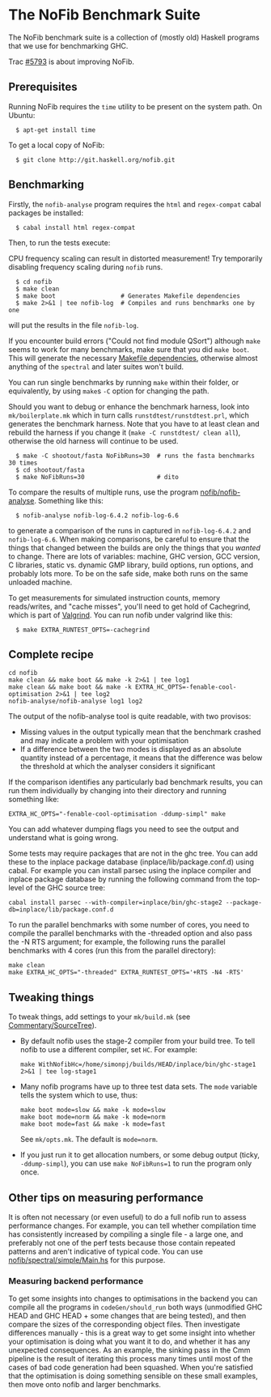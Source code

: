 # The NoFib Benchmark Suite



The NoFib benchmark suite is a collection of (mostly old) Haskell programs that we use for benchmarking GHC. 



Trac [\#5793](https://gitlab.staging.haskell.org/ghc/ghc/issues/5793) is about improving NoFib.


## Prerequisites



Running NoFib requires the `time` utility to be present on the system path. On Ubuntu:


```wiki
  $ apt-get install time
```


To get a local copy of NoFib:


```wiki
  $ git clone http://git.haskell.org/nofib.git
```

## Benchmarking



Firstly, the `nofib-analyse` program requires the `html` and `regex-compat` cabal packages be installed:


```wiki
  $ cabal install html regex-compat
```


Then, to run the tests execute:



CPU frequency scaling can result in distorted measurement! Try temporarily disabling frequency scaling during `nofib` runs.


```wiki
  $ cd nofib
  $ make clean
  $ make boot                  # Generates Makefile dependencies
  $ make 2>&1 | tee nofib-log  # Compiles and runs benchmarks one by one
```


will put the results in the file `nofib-log`. 



If you encounter build errors ("Could not find module QSort") although `make` seems to work for many benchmarks, make sure that you did `make boot`. This will generate the necessary [
Makefile dependencies](http://ghc.readthedocs.io/en/latest/separate_compilation.html#dependency-generation), otherwise almost anything of the `spectral` and later suites won't build.



You can run single benchmarks by running `make` within their folder, or equivalently, by using `make`s `-C` option for changing the path.



Should you want to debug or enhance the benchmark harness, look into `mk/boilerplate.mk` which in turn calls `runstdtest/runstdtest.prl`, which generates the benchmark harness. Note that you have to at least clean and rebuild the harness if you change it (`make -C runstdtest/ clean all`), otherwise the old harness will continue to be used.


```wiki
  $ make -C shootout/fasta NoFibRuns=30  # runs the fasta benchmarks 30 times
  $ cd shootout/fasta
  $ make NoFibRuns=30                    # dito
```


To compare the results of multiple runs, use the program
[
nofib/nofib-analyse](https://git.haskell.org/nofib.git/tree/HEAD:/nofib-analyse).  Something like this:


```wiki
  $ nofib-analyse nofib-log-6.4.2 nofib-log-6.6
```


to generate a comparison of the runs in captured in `nofib-log-6.4.2`
and `nofib-log-6.6`.  When making comparisons, be careful to ensure
that the things that changed between the builds are only the things
that you *wanted* to change.  There are lots of variables: machine,
GHC version, GCC version, C libraries, static vs. dynamic GMP library,
build options, run options, and probably lots more.  To be on the safe
side, make both runs on the same unloaded machine.



To get measurements for simulated instruction counts, memory reads/writes, and "cache misses",
you'll need to get hold of Cachegrind, which is part of 
[ Valgrind](http://valgrind.org). You can run nofib under valgrind like this:


```wiki
  $ make EXTRA_RUNTEST_OPTS=-cachegrind
```

## Complete recipe


```wiki
cd nofib
make clean && make boot && make -k 2>&1 | tee log1
make clean && make boot && make -k EXTRA_HC_OPTS=-fenable-cool-optimisation 2>&1 | tee log2
nofib-analyse/nofib-analyse log1 log2
```


The output of the nofib-analyse tool is quite readable, with two provisos:


- Missing values in the output typically mean that the benchmark crashed and may indicate a problem with your optimisation
- If a difference between the two modes is displayed as an absolute quantity instead of a percentage, it means that the difference was below the threshold at which the analyser considers it significant


If the comparison identifies any particularly bad benchmark results, you can run them individually by changing into their directory and running something like:


```wiki
EXTRA_HC_OPTS="-fenable-cool-optimisation -ddump-simpl" make
```


You can add whatever dumping flags you need to see the output and understand what is going wrong.



Some tests may require packages that are not in the ghc tree. You can add these to the inplace package database (inplace/lib/package.conf.d) using cabal. For example you can install parsec using the inplace compiler and inplace package database by running the following command from the top-level of the GHC source tree:


```wiki
cabal install parsec --with-compiler=inplace/bin/ghc-stage2 --package-db=inplace/lib/package.conf.d
```


To run the parallel benchmarks with some number of cores, you need to compile the parallel benchmarks with the -threaded option and also pass the -N RTS argument; for example, the following runs the parallel benchmarks with 4 cores (run this from the parallel directory):


```wiki
make clean
make EXTRA_HC_OPTS="-threaded" EXTRA_RUNTEST_OPTS='+RTS -N4 -RTS'
```

## Tweaking things



To tweak things, add settings to your `mk/build.mk` (see [Commentary/SourceTree](commentary/source-tree)).


- By default nofib uses the stage-2 compiler from your build tree.  To tell nofib to use a different compiler, set `HC`.  For example:

  ```wiki
  make WithNofibHc=/home/simonpj/builds/HEAD/inplace/bin/ghc-stage1 2>&1 | tee log-stage1
  ```

- Many nofib programs have up to three test data sets. The `mode` variable tells the system which to use, thus:

  ```wiki
  make boot mode=slow && make -k mode=slow
  make boot mode=norm && make -k mode=norm
  make boot mode=fast && make -k mode=fast
  ```

  See `mk/opts.mk`. The default is `mode=norm`.

- If you just run it to get allocation numbers, or some debug output (ticky, `-ddump-simpl`), you can use `make NoFibRuns=1` to run the program only once.

## Other tips on measuring performance



It is often not necessary (or even useful) to do a full nofib run to assess performance changes. For example, you can tell whether compilation time has consistently increased by compiling a single file - a large one, and preferably not one of the perf tests 
because those contain repeated patterns and aren't indicative of typical code.  You can use [nofib/spectral/simple/Main.hs](/trac/ghc/browser/ghc/nofib/spectral/simple/Main.hs) for this purpose.


### Measuring backend performance



To get some insights into changes to optimisations in the backend you can compile all the programs in `codeGen/should_run` both ways (unmodified GHC HEAD and GHC HEAD + some changes that are being tested), and then compare the sizes of the corresponding object files.  Then investigate differences manually - this is a great way to get some insight into whether your optimisation is doing what you want it to do, and whether it has any unexpected consequences.  As an example, the sinking pass in the Cmm pipeline is the result of iterating this process many times until most of the cases of bad code generation had been squashed.  When you're satisfied that the optimisation is doing something sensible on these small examples, then move onto nofib and larger benchmarks.


